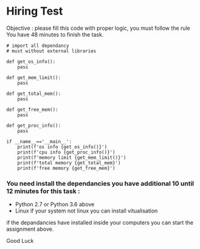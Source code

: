 # Hiring Test

Objective :  please fill this code with proper logic, you must follow the rule 
You have 48 minutes to finish the task.

```
# import all dependancy
# must without external libraries 

def get_os_info():
    pass

def get_mem_limit():
    pass

def get_total_mem():
    pass

def get_free_mem():
    pass

def get_proc_info():
    pass

if __name__=='__main__':
    print(f'os info {get_os_info()}')
    print(f'cpu info {get_proc_info()}')
    print(f'memory limit {get_mem_limit()}')
    print(f'total memory {get_total_mem}')
    print(f'free memory {get_free_mem}')

```

### You need install the dependancies you have additional 10 until 12  minutes for this task :
- Python 2.7 or Python 3.6 above
- Linux if your system not linux you can install vitualisation 

if the depandancies have installed  inside your computers you can start the assignment above.

Good Luck
